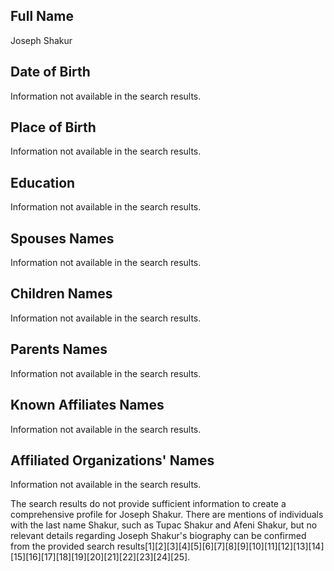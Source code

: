 ## Full Name
Joseph Shakur

## Date of Birth
Information not available in the search results.

## Place of Birth
Information not available in the search results.

## Education
Information not available in the search results.

## Spouses Names
Information not available in the search results.

## Children Names
Information not available in the search results.

## Parents Names
Information not available in the search results.

## Known Affiliates Names
Information not available in the search results.

## Affiliated Organizations' Names
Information not available in the search results.

The search results do not provide sufficient information to create a comprehensive profile for Joseph Shakur. There are mentions of individuals with the last name Shakur, such as Tupac Shakur and Afeni Shakur, but no relevant details regarding Joseph Shakur's biography can be confirmed from the provided search results[1][2][3][4][5][6][7][8][9][10][11][12][13][14][15][16][17][18][19][20][21][22][23][24][25].

